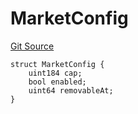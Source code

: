 # MarketConfig
[Git Source](https://github.com/Level-Money/contracts/blob/2607489a5c9f8e78f7e44db8057f41dc3a8c07c9/src/v2/interfaces/morpho/PendingLib.sol)


```solidity
struct MarketConfig {
    uint184 cap;
    bool enabled;
    uint64 removableAt;
}
```


